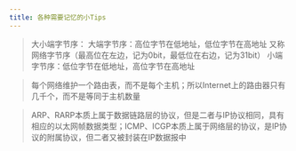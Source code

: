 ```yaml
---
title: 各种需要记忆的小Tips
---
```

> 大小端字节序：
大端字节序：高位字节在低地址，低位字节在高地址 又称网络字节序（最高位在左边，记为0bit，最低位在右边，记为31bit）
小端字节序：低位字节在低地址，高位字节在高地址 

> 每个网络维护一个路由表，而不是每个主机；所以Internet上的路由器只有几千个，而不是等同于主机数量

> ARP、RARP本质上属于数据链路层的协议，但是二者与IP协议相同，具有相应的以太网帧数据类型；ICMP、ICGP本质上属于网络层的协议，是IP协议的附属协议，但二者又被封装在IP数据报中
